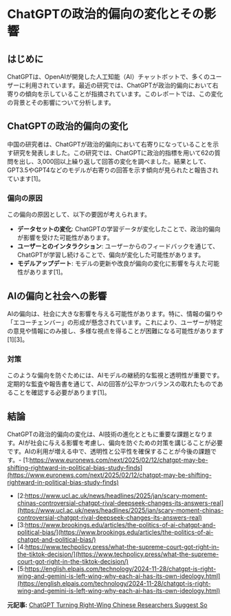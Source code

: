 # ChatGPTの政治的偏向の変化とその影響

## はじめに

ChatGPTは、OpenAIが開発した人工知能（AI）チャットボットで、多くのユーザーに利用されています。最近の研究では、ChatGPTが政治的偏向において右寄りの傾向を示していることが指摘されています。このレポートでは、この変化の背景とその影響について分析します。

## ChatGPTの政治的偏向の変化

中国の研究者は、ChatGPTが政治的偏向において右寄りになっていることを示す研究を発表しました。この研究では、ChatGPTに政治的指標を用いて62の質問を出し、3,000回以上繰り返して回答の変化を調べました。結果として、GPT3.5やGPT4などのモデルが右寄りの回答を示す傾向が見られたと報告されています[1]。

### 偏向の原因

この偏向の原因として、以下の要因が考えられます。

- **データセットの変化**: ChatGPTの学習データが変化したことで、政治的偏向が影響を受けた可能性があります。
- **ユーザーとのインタラクション**: ユーザーからのフィードバックを通じて、ChatGPTが学習し続けることで、偏向が変化した可能性があります。
- **モデルアップデート**: モデルの更新や改良が偏向の変化に影響を与えた可能性があります[1]。

## AIの偏向と社会への影響

AIの偏向は、社会に大きな影響を与える可能性があります。特に、情報の偏りや「エコーチェンバー」の形成が懸念されています。これにより、ユーザーが特定の意見や情報にのみ接し、多様な視点を得ることが困難になる可能性があります[1][3]。

### 対策

このような偏向を防ぐためには、AIモデルの継続的な監視と透明性が重要です。定期的な監査や報告書を通じて、AIの回答が公平かつバランスの取れたものであることを確認する必要があります[1]。

## 結論

ChatGPTの政治的偏向の変化は、AI技術の進化とともに重要な課題となります。AIが社会に与える影響を考慮し、偏向を防ぐための対策を講じることが必要です。AIの利用が増える中で、透明性と公平性を確保することが今後の課題です。- [1:https://www.euronews.com/next/2025/02/12/chatgpt-may-be-shifting-rightward-in-political-bias-study-finds](https://www.euronews.com/next/2025/02/12/chatgpt-may-be-shifting-rightward-in-political-bias-study-finds)
- [2:https://www.ucl.ac.uk/news/headlines/2025/jan/scary-moment-chinas-controversial-chatgpt-rival-deepseek-changes-its-answers-real](https://www.ucl.ac.uk/news/headlines/2025/jan/scary-moment-chinas-controversial-chatgpt-rival-deepseek-changes-its-answers-real)
- [3:https://www.brookings.edu/articles/the-politics-of-ai-chatgpt-and-political-bias/](https://www.brookings.edu/articles/the-politics-of-ai-chatgpt-and-political-bias/)
- [4:https://www.techpolicy.press/what-the-supreme-court-got-right-in-the-tiktok-decision/](https://www.techpolicy.press/what-the-supreme-court-got-right-in-the-tiktok-decision/)
- [5:https://english.elpais.com/technology/2024-11-28/chatgpt-is-right-wing-and-gemini-is-left-wing-why-each-ai-has-its-own-ideology.html](https://english.elpais.com/technology/2024-11-28/chatgpt-is-right-wing-and-gemini-is-left-wing-why-each-ai-has-its-own-ideology.html)


**元記事:** [ChatGPT Turning Right-Wing Chinese Researchers Suggest So](https://www.forbes.com/sites/dimitarmixmihov/2025/02/12/is-chatgpt-turning-right-wing-chinese-researchers-suggest-so/)